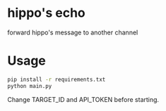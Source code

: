 # hippo's echo
forward hippo's message to another channel
# Usage
```bash
pip install -r requirements.txt
python main.py
```
Change TARGET_ID and API_TOKEN before starting.